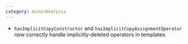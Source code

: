 ```yaml
---
category: minorAnalysis
---
```

* `hasImplicitCopyConstructor` and `hasImplicitCopyAssignmentOperator` now correctly handle implicitly-deleted operators in templates.